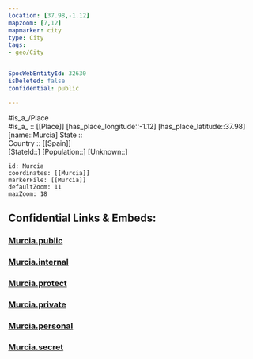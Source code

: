 ```yaml
---
location: [37.98,-1.12] 
mapzoom: [7,12] 
mapmarker: city 
type: City
tags:
- geo/City


SpocWebEntityId: 32630
isDeleted: false
confidential: public

---
```

#is_a_/Place  
#is_a_ :: [[Place]] 
[has_place_longitude::-1.12] 
[has_place_latitude::37.98] 
[name::Murcia] 
State ::  
Country :: [[Spain]]  
[StateId::] 
[Population::] 
[Unknown::] 


```leaflet
id: Murcia
coordinates: [[Murcia]] 
markerFile: [[Murcia]] 
defaultZoom: 11 
maxZoom: 18
```


## Confidential Links & Embeds: 

### [Murcia.public](/_public/\Earth\Continent\Europe\Europe~South\Spain\Provinces~Spain\Murcia.Region\CityMurcia.public.md) 

### [Murcia.internal](/_internal/\Earth\Continent\Europe\Europe~South\Spain\Provinces~Spain\Murcia.Region\CityMurcia.internal.md) 

### [Murcia.protect](/_protect/\Earth\Continent\Europe\Europe~South\Spain\Provinces~Spain\Murcia.Region\CityMurcia.protect.md) 

### [Murcia.private](/_private/\Earth\Continent\Europe\Europe~South\Spain\Provinces~Spain\Murcia.Region\CityMurcia.private.md) 

### [Murcia.personal](/_personal/\Earth\Continent\Europe\Europe~South\Spain\Provinces~Spain\Murcia.Region\CityMurcia.personal.md) 

### [Murcia.secret](/_secret/\Earth\Continent\Europe\Europe~South\Spain\Provinces~Spain\Murcia.Region\CityMurcia.secret.md)

